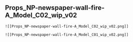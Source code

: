 ## Props_NP-newspaper-wall-fire-A_Model_C02_wip_v02
	![[Props_NP-newspaper-wall-fire-A_Model_C02_wip_v02.png]]
	
	![[Props_NP-newspaper-wall-fire-A_Model_C01_wip_v02.png]]


